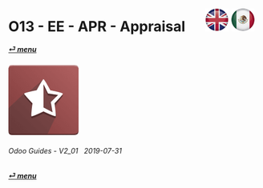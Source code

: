 # O13 - EE - APR - Appraisal &nbsp;&nbsp;&nbsp;&nbsp; [![en-uk](/doc/img/en-uk_flag_button_small.png)](/en-uk/o13/ee/apr/en-uk-o13-ee-apr-appraisal-guides.md) [ ![es-mx](/doc/img/es-mx_flag_button_small.png)](/es-mx/o13/ee/apr/es-mx-o13-ee-apr-appraisal-guides.md)
#### [_&#x23CE; menu_](/es-mx/o13/ee/es-mx-o13-ee-guides-menu.md)  
### ![apr](/doc/img/hr_appraisal.png)
	
###### Odoo Guides - V2_01 &nbsp; 2019-07-31  
**[_&#x23CE; menu_](/es-mx/o13/ee/es-mx-o13-ee-guides-menu.md)**  
